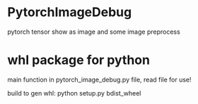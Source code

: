 # PytorchImageDebug
pytorch tensor show as image and some image preprocess

# whl package for python
main function in pytorch_image_debug.py file, read file for use!

build to gen whl: python setup.py bdist_wheel